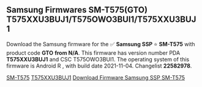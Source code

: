 <h2>Samsung Firmwares SM-T575(GTO) T575XXU3BUJ1/T575OWO3BUI1/T575XXU3BUJ1</h2>
Download the Samsung firmware for the ✅ <strong>Samsung SSP </strong> ⭐ <strong>SM-T575</strong> with product code <strong>GTO</strong> <strong> from N/A</strong>. This firmware has version number PDA <strong>T575XXU3BUJ1</strong> and CSC T575OWO3BUI1. The operating system of this firmware is Android R , with build date 2021-11-04. Changelist <strong>22582978</strong>.


[SM-T575](https://samfirm.shop/samsung/model/SM-T575)
[T575XXU3BUJ1](https://samfirm.shop/samsung/pda/T575XXU3BUJ1)
[Download Firmware Samsung SSP SM-T575](https://samfirm.shop/samsung/firmware/471511)
